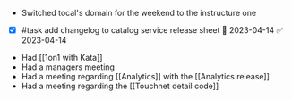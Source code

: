 - Switched tocal's domain for the weekend to the instructure one
- [x] #task add changelog to catalog service release sheet 📅 2023-04-14 ✅ 2023-04-14
- Had  [[1on1 with Kata]]
- Had a managers meeting
- Had a meeting regarding [[Analytics]] with the [[Analytics release]]
- Had a meeting regarding the [[Touchnet detail code]]